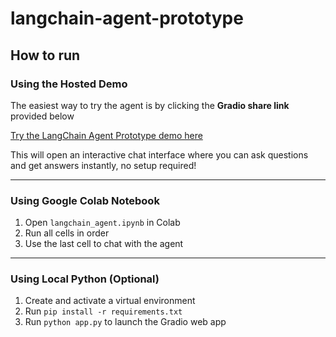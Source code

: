 # langchain-agent-prototype
## How to run

### Using the Hosted Demo

The easiest way to try the agent is by clicking the **Gradio share link** provided below 

[Try the LangChain Agent Prototype demo here](https://5b0c27555acb076d50.gradio.live/)

This will open an interactive chat interface where you can ask questions and get answers instantly, no setup required!

---

### Using Google Colab Notebook

1. Open `langchain_agent.ipynb` in Colab  
2. Run all cells in order  
3. Use the last cell to chat with the agent  

---

### Using Local Python (Optional)

1. Create and activate a virtual environment  
2. Run `pip install -r requirements.txt`  
3. Run `python app.py` to launch the Gradio web app  
